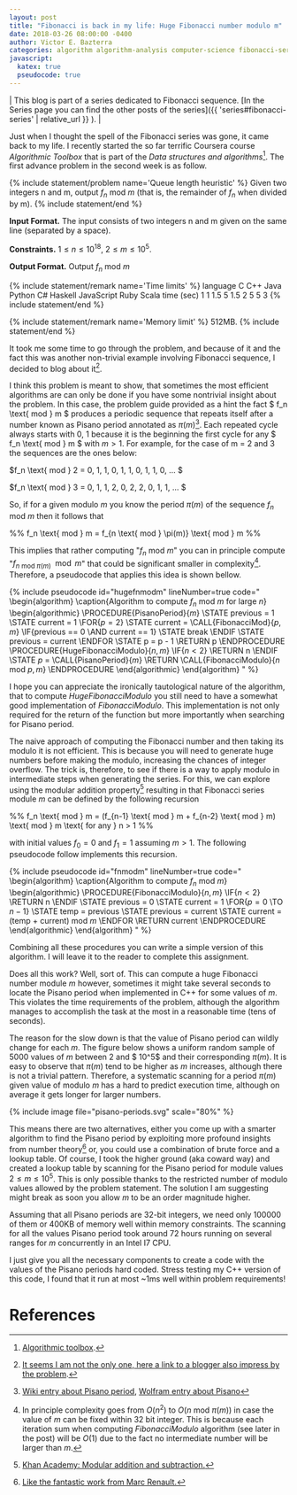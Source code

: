 ```yaml
---
layout: post
title: "Fibonacci is back in my life: Huge Fibonacci number modulo m"
date: 2018-03-26 08:00:00 -0400
author: Victor E. Bazterra
categories: algorithm algorithm-analysis computer-science fibonacci-series
javascript:
  katex: true
  pseudocode: true
---
```


| This blog is part of a series dedicated to Fibonacci sequence. [In the Series page you can find the other posts of the series]({{ 'series#fibonacci-series' | relative_url }} ). |

Just when I thought the spell of the Fibonacci series was gone, it came back to my life. I recently started the so far terrific Coursera course *Algorithmic Toolbox* that is part of the *Data structures and algorithms*[^1]. The first advance problem in the second week is as follow.

{% include statement/problem name='Queue length heuristic' %}
Given two integers n and m, output $f_n \text{ mod } m$ (that is, the remainder of $f_n$ when divided by m).
{% include statement/end %}

**Input Format.** The input consists of two integers n and m given on the same line (separated by a space).

**Constraints.** $1 \leq n \leq 10^{18}$, $2 \leq m \leq 10^5$.

**Output Format.** Output  $f_n \text{ mod } m$

{% include statement/remark name='Time limits' %}
language   C  C++  Java  Python  C#   Haskell  JavaScript  Ruby  Scala
time (sec) 1  1    1.5   5       1.5  2        5           5     3
{% include statement/end %}

{% include statement/remark name='Memory limit' %}
512MB.
{% include statement/end %}

It took me some time to go through the problem, and because of it and the fact this was another non-trivial example involving Fibonacci sequence, I decided to blog about it[^2].

I think this problem is meant to show, that sometimes the most efficient algorithms are can only be done if you have some nontrivial insight about the problem. In this case, the problem guide provided as a hint the fact $ f_n \text{ mod } m $ produces a periodic sequence that repeats itself after a number known as Pisano period annotated as $\pi(m)$[^3]. Each repeated cycle always starts with 0, 1 because it is the beginning the first cycle for any $ f_n \text{ mod } m $ with $m > 1$. For example, for the case of m = 2 and 3 the sequences are the ones below:

$f_n \text{ mod } 2 = 0, 1, 1, 0, 1, 1, 0, 1, 1, 0, ... $

$f_n \text{ mod } 3 = 0, 1, 1, 2, 0, 2, 2, 0, 1, 1, ... $

So, if for a given modulo $m$ you know the period $\pi(m)$ of the sequence $f_n \text{ mod } m$ then it follows that

<p>%%
f_n \text{ mod } m = f_{n \text{ mod } \pi(m)} \text{ mod } m
%%</p>

This implies that rather computing "$f_n \text{ mod }m$" you can in principle compute "$f_{n \text{ mod } \pi(m)} \mod m$" that could be significant smaller in complexity[^4]. Therefore, a pseudocode that applies this idea is shown bellow.

{% include pseudocode id="hugefnmodm" lineNumber=true code="
\begin{algorithm}
\caption{Algorithm to compute $f_n \text{ mod } m$ for large $n$}
\begin{algorithmic}
\PROCEDURE{PisanoPeriod}{$m$}
    \STATE previous = 1
    \STATE current = 1
    \FOR{$p = 2$}
        \STATE current = \CALL{FibonacciMod}{$p, m$}
        \IF{previous == 0 \AND current == 1}
          \STATE break
        \ENDIF
        \STATE previous = current
    \ENDFOR
    \STATE p = p - 1
    \RETURN p
\ENDPROCEDURE
\PROCEDURE{HugeFibonacciModulo}{$n,m$}
    \IF{$n < 2$}
        \RETURN n
    \ENDIF
    \STATE $p$ = \CALL{PisanoPeriod}{$m$}
    \RETURN \CALL{FibonacciModulo}{$n \text{ mod } p,m$}
\ENDPROCEDURE
\end{algorithmic}
\end{algorithm}
" %}

I hope you can appreciate the ironically tautological nature of the algorithm, that to compute *HugeFibonacciModulo* you still need to have a somewhat good implementation of *FibonacciModulo*. This implementation is not only required for the return of the function but more importantly when searching for Pisano period.

The naive approach of computing the Fibonacci number and then taking its modulo it is not efficient. This is because you will need to generate huge numbers before making the modulo, increasing the chances of integer overflow. The trick is, therefore, to see if there is a way to apply modulo in intermediate steps when generating the series. For this, we can explore using the modular addition property[^5] resulting in that Fibonacci series module $m$ can be defined by the following recursion

<p>%%
f_n \text{ mod } m = (f_{n-1} \text{ mod } m + f_{n-2} \text{ mod } m) \text{ mod } m \text{   for any   } n > 1
%%</p>

with initial values $f_0 = 0$ and $f_1 = 1$ assuming $m > 1$. The following pseudocode follow implements this recursion.

{% include pseudocode id="fnmodm" lineNumber=true code="
\begin{algorithm}
\caption{Algorithm to compute $f_n \text{ mod } m$}
\begin{algorithmic}
\PROCEDURE{FibonacciModulo}{$n,m$}
    \IF{$n < 2$}
        \RETURN n
    \ENDIF
     \STATE previous = 0
     \STATE current  = 1
     \FOR{$p = 0$ \TO $n - 1$}
         \STATE temp = previous
         \STATE previous = current
         \STATE current = (temp + current) mod $m$
     \ENDFOR
     \RETURN current
\ENDPROCEDURE
\end{algorithmic}
\end{algorithm}
" %}

Combining all these procedures you can write a simple version of this algorithm. I will leave it to the reader to complete this assignment.

Does all this work? Well, sort of. This can compute a huge Fibonacci number module $m$ however, sometimes it might take several seconds to locate the Pisano period when implemented in C++ for some values of $m$. This violates the time requirements of the problem, although the algorithm manages to accomplish the task at the most in a reasonable time (tens of seconds).

The reason for the slow down is that the value of Pisano period can wildly change for each $m$. The figure below shows a uniform random sample of 5000 values of $m$ between $2$ and $ 10^5$ and their corresponding $\pi(m)$. It is easy to observe that $\pi(m)$ tend to be higher as $m$ increases, although there is not a trivial pattern. Therefore, a systematic scanning for a period $\pi(m)$ given value of modulo $m$ has a hard to predict execution time, although on average it gets longer for larger numbers.

{% include image file="pisano-periods.svg" scale="80%" %}

This means there are two alternatives, either you come up with a smarter algorithm to find the Pisano period by exploiting more profound insights from number theory[^6] or, you could use a combination of brute force and a lookup table. Of course, I took the higher ground (aka coward way) and created a lookup table by scanning for the Pisano period for module values $2 \leq m \leq 10^5$. This is only possible thanks to the restricted number of modulo values allowed by the problem statement. The solution I am suggesting might break as soon you allow $m$ to be an order magnitude higher.

Assuming that all Pisano periods are 32-bit integers, we need only 100000 of them or 400KB of memory well within memory constraints. The scanning for all the values Pisano period took around 72 hours running on several ranges for $m$ concurrently in an Intel I7 CPU.

I just give you all the necessary components to create a code with the values of the Pisano periods hard coded. Stress testing my C++ version of this code, I found that it run at most ~1ms well within problem requirements!

# References

[^1]: [Algorithmic toolbox](https://www.coursera.org/learn/algorithmic-toolbox/home/welcome).

[^2]: [It seems I am not the only one, here a link to a blogger also impress by the problem](https://medium.com/competitive/huge-fibonacci-number-modulo-m-6b4926a5c836).

[^3]: [Wiki entry about Pisano period](https://en.wikipedia.org/wiki/Pisano_period), [Wolfram entry about Pisano](http://mathworld.wolfram.com/PisanoPeriod.html)

[^4]: In principle complexity goes from $O(n^2)$ to $O(n \text{ mod } \pi(m))$ in case the value of $m$ can be fixed within 32 bit integer. This is because each iteration sum when computing *FibonacciModulo* algorithm (see later in the post) will be $O(1)$ due to the fact no intermediate number will be larger than $m$.

[^5]: [Khan Academy: Modular addition and subtraction.](https://www.khanacademy.org/computing/computer-science/cryptography/modarithmetic/a/modular-addition-and-subtraction)

[^6]: [Like the fantastic work from Marc Renault.](http://webspace.ship.edu/msrenault/fibonacci/fib.htm)
